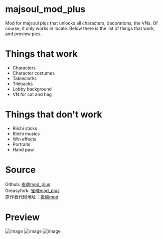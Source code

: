 # majsoul_mod_plus  
Mod for majsoul plus that unlocks all characters, decorations, the VNs. Of course, it only works in locale.
Below there is the list of things that work, and preview pics.

# Things that work
- Characters
- Character costumes
- Tablecloths
- Tilebacks
- Lobby background
- VN for cat and hag

# Things that don't work
- Riichi sticks
- Riichi musics
- Win effects
- Portraits
- Hand paw

# Source
Github: [雀魂mod_plus](https://github.com/Avenshy/majsoul_mod_plus)  
Greasyfork: [雀魂mod_plus](https://greasyfork.org/zh-CN/scripts/408051-%E9%9B%80%E9%AD%82mod-plus)  
原作者代码地址：[雀魂mod](https://github.com/UsernameFull/majsoul_mod)

# Preview
  
![image](https://github.com/watterle/majsoul_mod_plus/blob/master/preview.png)
![image](https://github.com/watterle/majsoul_mod_plus/blob/master/2.png)
![image](https://github.com/watterle/majsoul_mod_plus/blob/master/3.png)
   
